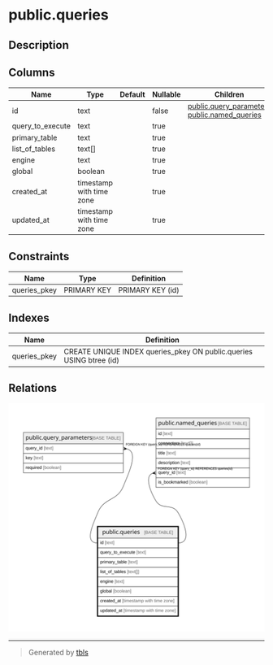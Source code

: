 # public.queries

## Description

## Columns

| Name | Type | Default | Nullable | Children | Parents | Comment |
| ---- | ---- | ------- | -------- | -------- | ------- | ------- |
| id | text |  | false | [public.query_parameters](public.query_parameters.md) [public.named_queries](public.named_queries.md) |  |  |
| query_to_execute | text |  | true |  |  |  |
| primary_table | text |  | true |  |  |  |
| list_of_tables | text[] |  | true |  |  |  |
| engine | text |  | true |  |  |  |
| global | boolean |  | true |  |  |  |
| created_at | timestamp with time zone |  | true |  |  |  |
| updated_at | timestamp with time zone |  | true |  |  |  |

## Constraints

| Name | Type | Definition |
| ---- | ---- | ---------- |
| queries_pkey | PRIMARY KEY | PRIMARY KEY (id) |

## Indexes

| Name | Definition |
| ---- | ---------- |
| queries_pkey | CREATE UNIQUE INDEX queries_pkey ON public.queries USING btree (id) |

## Relations

![er](public.queries.svg)

---

> Generated by [tbls](https://github.com/k1LoW/tbls)
